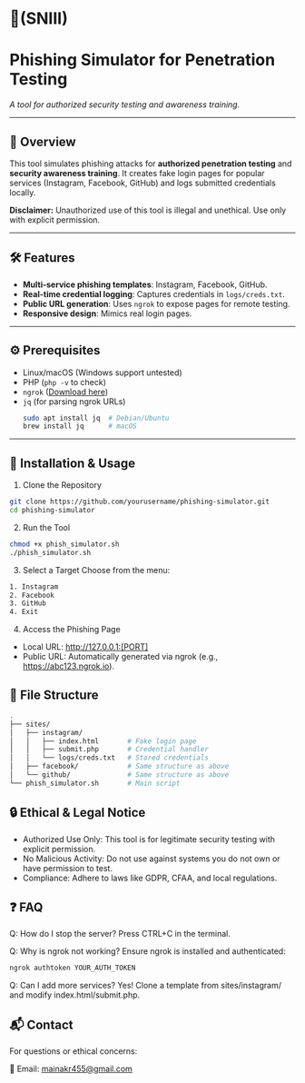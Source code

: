 # 🎣(SNIII) 
# Phishing Simulator for Penetration Testing

*A tool for authorized security testing and awareness training.*

---

## 📌 Overview
This tool simulates phishing attacks for **authorized penetration testing** and **security awareness training**. It creates fake login pages for popular services (Instagram, Facebook, GitHub) and logs submitted credentials locally. 

**Disclaimer:** Unauthorized use of this tool is illegal and unethical. Use only with explicit permission.

---

## 🛠 Features
- **Multi-service phishing templates**: Instagram, Facebook, GitHub.
- **Real-time credential logging**: Captures credentials in `logs/creds.txt`.
- **Public URL generation**: Uses `ngrok` to expose pages for remote testing.
- **Responsive design**: Mimics real login pages.

---

## ⚙️ Prerequisites
- Linux/macOS (Windows support untested)
- PHP (`php -v` to check)
- `ngrok` ([Download here](https://ngrok.com/download))
- `jq` (for parsing ngrok URLs)
  ```bash
  sudo apt install jq  # Debian/Ubuntu
  brew install jq      # macOS

---

## 🚀 Installation & Usage
1. Clone the Repository
```bash
git clone https://github.com/yourusername/phishing-simulator.git
cd phishing-simulator
```

2. Run the Tool
 ```bash
chmod +x phish_simulator.sh
./phish_simulator.sh
```
3. Select a Target
Choose from the menu:
```bash
1. Instagram
2. Facebook
3. GitHub
4. Exit
```
4. Access the Phishing Page
- Local URL: http://127.0.0.1:[PORT]
- Public URL: Automatically generated via ngrok (e.g., https://abc123.ngrok.io).

## 📂 File Structure
```bash
.
├── sites/
│   ├── instagram/
│   │   ├── index.html       # Fake login page
│   │   ├── submit.php       # Credential handler
│   │   └── logs/creds.txt   # Stored credentials
│   ├── facebook/            # Same structure as above
│   └── github/              # Same structure as above
└── phish_simulator.sh       # Main script
```
## 🔒 Ethical & Legal Notice
- Authorized Use Only: This tool is for legitimate security testing with explicit permission.
- No Malicious Activity: Do not use against systems you do not own or have permission to test.
- Compliance: Adhere to laws like GDPR, CFAA, and local regulations.


## ❓ FAQ
Q: How do I stop the server?
Press CTRL+C in the terminal.

Q: Why is ngrok not working?
Ensure ngrok is installed and authenticated:
```bash
ngrok authtoken YOUR_AUTH_TOKEN
```
Q: Can I add more services?
Yes! Clone a template from sites/instagram/ and modify index.html/submit.php.
## 📬 Contact
For questions or ethical concerns:

📧 Email: mainakr455@gmail.com
